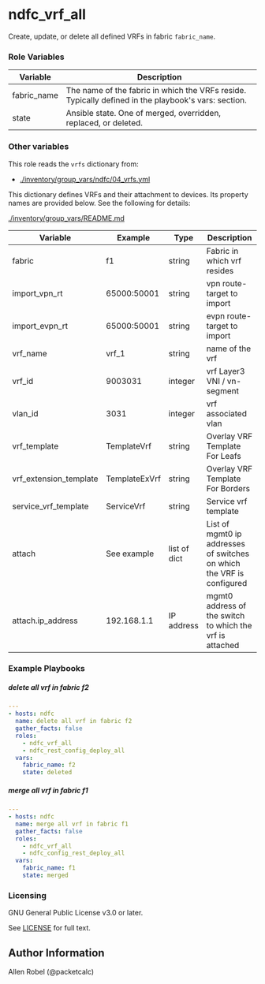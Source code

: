 # ndfc_vrf_all

Create, update, or delete all defined VRFs in fabric ``fabric_name``.

### Role Variables

Variable     | Description
------------ | -----------
fabric_name  | The name of the fabric in which the VRFs reside.<br>Typically defined in the playbook's vars: section.
state        | Ansible state.  One of merged, overridden, replaced, or deleted.

### Other variables

This role reads the ``vrfs`` dictionary from:

- [./inventory/group_vars/ndfc/04_vrfs.yml](/inventory/group_vars/ndfc/04_vrfs.yml)

This dictionary defines VRFs and their attachment to devices.  Its property names are provided below.  See the following for details:

[./inventory/group_vars/README.md](/inventory/group_vars/README.md)

Variable               | Example        | Type         | Description
-----------------------|----------------|--------------|-------------------
fabric                 | f1             | string       | Fabric in which vrf resides
import_vpn_rt          | 65000:50001    | string       | vpn route-target to import
import_evpn_rt         | 65000:50001    | string       | evpn route-target to import
vrf_name               | vrf_1          | string       | name of the vrf
vrf_id                 | 9003031        | integer      | vrf Layer3 VNI / vn-segment
vlan_id                | 3031           | integer      | vrf associated vlan 
vrf_template           | TemplateVrf    | string       | Overlay VRF Template For Leafs
vrf_extension_template | TemplateExVrf  | string       | Overlay VRF Template For Borders
service_vrf_template   | ServiceVrf     | string       | Service vrf template
attach                 | See example    | list of dict | List of mgmt0 ip addresses of switches on which the VRF is configured
attach.ip_address      | 192.168.1.1    | IP address   | mgmt0 address of the switch to which the vrf is attached

### Example Playbooks

##### delete all vrf in fabric f2
```yaml
---
- hosts: ndfc
  name: delete all vrf in fabric f2
  gather_facts: false
  roles:
    - ndfc_vrf_all
    - ndfc_rest_config_deploy_all
  vars:
    fabric_name: f2
    state: deleted
```

##### merge all vrf in fabric f1
```yaml
---
- hosts: ndfc
  name: merge all vrf in fabric f1
  gather_facts: false
  roles:
    - ndfc_vrf_all
    - ndfc_config_rest_deploy_all
  vars:
    fabric_name: f1
    state: merged
```

### Licensing

GNU General Public License v3.0 or later.

See [LICENSE](https://www.gnu.org/licenses/gpl-3.0.txt) for full text.

## Author Information

Allen Robel (@packetcalc)
